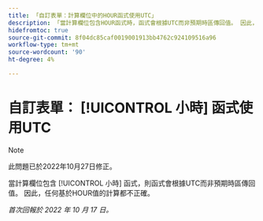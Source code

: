 ```yaml
---
title: 「自訂表單：計算欄位中的HOUR函式使用UTC」
description: 「當計算欄位包含HOUR函式時，函式會根據UTC而非預期時區傳回值。 因此，任何基於HOUR值的計算都是不正確的。」
hidefromtoc: true
source-git-commit: 8f04dc85caf0019001913bb4762c924109516a96
workflow-type: tm+mt
source-wordcount: '90'
ht-degree: 4%

---
```



# 自訂表單： [!UICONTROL 小時] 函式使用UTC

>[!NOTE]
>
>此問題已於2022年10月27日修正。

當計算欄位包含 [!UICONTROL 小時] 函式，則函式會根據UTC而非預期時區傳回值。 因此，任何基於HOUR值的計算都不正確。

_首次回報於 2022 年 10 月 17 日。_

